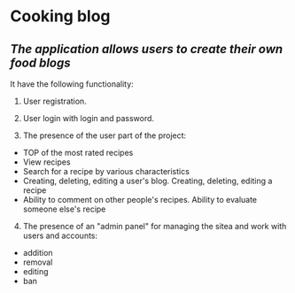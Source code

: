 # Cooking blog 

## _The application allows users to create their own food blogs_

It have the following functionality:

1. User registration.

2. User login with login and password.

3. The presence of the user part of the project:

 - TOP of the most rated recipes
 - View recipes
 - Search for a recipe by various characteristics
 - Creating, deleting, editing a user's blog. Creating, deleting, editing a recipe
 - Ability to comment on other people's recipes. Ability to evaluate someone else's recipe
  
4. The presence of an "admin panel" for managing the sitea and work with users and accounts:
  
 - addition
 - removal
 - editing
 - ban
    
